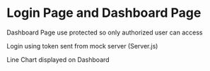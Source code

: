# Login Page and Dashboard Page

Dashboard Page use protected so only authorized user can access

Login using token sent from mock server (Server.js)

Line Chart displayed on Dashboard





